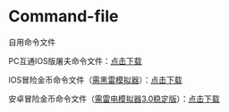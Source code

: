 # Command-file
自用命令文件


PC互通IOS版屠夫命令文件：[点击下载](https://github.com/Kirito2121/Command-file/raw/main/IOS%E5%B1%A0%E5%A4%AB.fatiao)


IOS冒险金币命令文件（[需黑雷模拟器](https://www.heilei.com/)）：[点击下载](https://github.com/Kirito2121/Command-file/raw/main/IOS%E5%86%92%E9%99%A9.fatiao)

安卓冒险金币命令文件（[需雷电模拟器3.0稳定版](https://www.ldmnq.com/)）：[点击下载](https://github.com/Kirito2121/Command-file/raw/main/%E5%AE%89%E5%8D%93%E5%86%92%E9%99%A9.fatiao)

